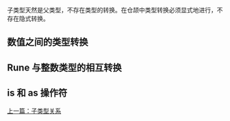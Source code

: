 子类型天然是父类型，不存在类型的转换。在仓颉中类型转换必须显式地进行，不存在隐式转换。

## 数值之间的类型转换

## Rune 与整数类型的相互转换

## is 和 as 操作符

[上一篇：子类型关系](./sub-type.md)
